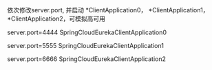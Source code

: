 依次修改server.port, 并启动
    *ClientApplication0，
    *ClientApplication1，
    *ClientApplication2，可模拟高可用
 
server.port=4444
SpringCloudEurekaClientApplication0

server.port=5555
SpringCloudEurekaClientApplication1

server.port=6666
SpringCloudEurekaClientApplication2
